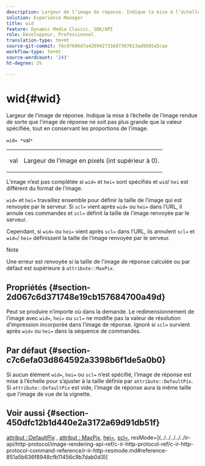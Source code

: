 ```yaml
---
description: Largeur de l’image de réponse. Indique la mise à l’échelle de l’image rendue de sorte que l’image de réponse ne soit pas plus grande que la valeur spécifiée, tout en conservant les proportions de l’image.
solution: Experience Manager
title: wid
feature: Dynamic Media Classic, SDK/API
role: Développeur, Professionnel
translation-type: tm+mt
source-git-commit: f6c97606d7a4209427316d7367013ad9585a5cae
workflow-type: tm+mt
source-wordcount: '243'
ht-degree: 2%

---
```



# wid{#wid}

Largeur de l’image de réponse. Indique la mise à l’échelle de l’image rendue de sorte que l’image de réponse ne soit pas plus grande que la valeur spécifiée, tout en conservant les proportions de l’image.

`wid= *`val`*`

<table id="simpletable_1C898A7B99114BE986EC5553F6A31E82"> 
 <tr class="strow"> 
  <td class="stentry"> <p><span class="varname"> val</span> </p> </td> 
  <td class="stentry"> <p>Largeur de l’image en pixels (int supérieur à 0). </p></td> 
 </tr> 
</table>

L’image n’est pas complétée si `wid=` et `hei=` sont spécifiés et `wid`/ `hei` est différent du format de l’image.

`wid=` et  `hei=` travaillez ensemble pour définir la taille de l’image qui est renvoyée par le serveur. Si `scl=` vient après `wid=` ou `hei=` dans l’URL, il annule ces commandes et `scl=` définit la taille de l’image renvoyée par le serveur.

Cependant, si `wid=` ou `hei=` vient après `scl=` dans l’URL, ils annulent `scl=` et `wid=`/ `hei=` définissent la taille de l’image renvoyée par le serveur.

>[!NOTE]
>
>Une erreur est renvoyée si la taille de l&#39;image de réponse calculée ou par défaut est supérieure à `attribute::MaxPix`.

## Propriétés {#section-2d067c6d371748e19cb157684700a49d}

Peut se produire n’importe où dans la demande. Le redimensionnement de l’image avec `wid=`, `hei=` ou `scl=` ne modifie pas la valeur de résolution d’impression incorporée dans l’image de réponse. Ignoré si `scl=` survient après `wid=` ou `hei=` dans la séquence de commandes.

## Par défaut {#section-c7c6efa03d864592a3398b6f1de5a0b0}

Si aucun élément `wid=`, `hei=` ou `scl=` n’est spécifié, l’image de réponse est mise à l’échelle pour s’ajuster à la taille définie par `attribute::DefaultPix`. Si `attribute::DefaultPix` est vide, l’image de réponse aura la même taille que l’image de vue de la vignette.

## Voir aussi {#section-450dfc12b1d440e2a3172a69d91db51f}

[attribut ::DefaultPix](../../../../../ir-api/material-cat/image-rendering-api-ref/c-ir-material-catalog/c-ir-attributes-reference/r-ir-defaultpix.md#reference-102c98f9b5d24d2aaaeb756653fb0e6f) ,  [attribut : MaxPix](../../../../../ir-api/material-cat/image-rendering-api-ref/c-ir-material-catalog/c-ir-attributes-reference/r-ir-maxpix.md#reference-569f186bbc2840a6bd3cffa8ff3e7657),  [hei=](../../../../../ir-api/http-protocol/image-rendering-api-ref/c-ir-http-protocol-ref/c-ir-http-protocol-command-reference/r-ir-hei.md#reference-1c08f60365a94417a39867c09cac5478),  [scl=](../../../../../ir-api/http-protocol/image-rendering-api-ref/c-ir-http-protocol-ref/c-ir-http-protocol-command-reference/r-ir-scl.md#reference-b14b51a6cbe34f0bba42880540592f29), resMode=](../../../../../ir-api/http-protocol/image-rendering-api-ref/c-ir-http-protocol-ref/c-ir-http-protocol-command-reference/r-ir-http-resmode.md#reference-851a5b636f8948cfb11456c9b7dab0d3)[
